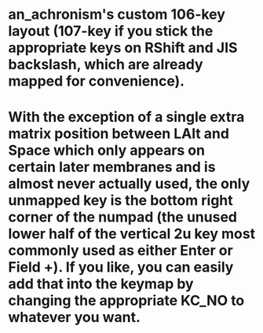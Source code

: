 # an_achronism's custom 106-key layout (107-key if you stick the appropriate keys on RShift and JIS backslash, which are already mapped for convenience).

# With the exception of a single extra matrix position between LAlt and Space which only appears on certain later membranes and is almost never actually used, the only unmapped key is the bottom right corner of the numpad (the unused lower half of the vertical 2u key most commonly used as either Enter or Field +). If you like, you can easily add that into the keymap by changing the appropriate KC_NO to whatever you want.
